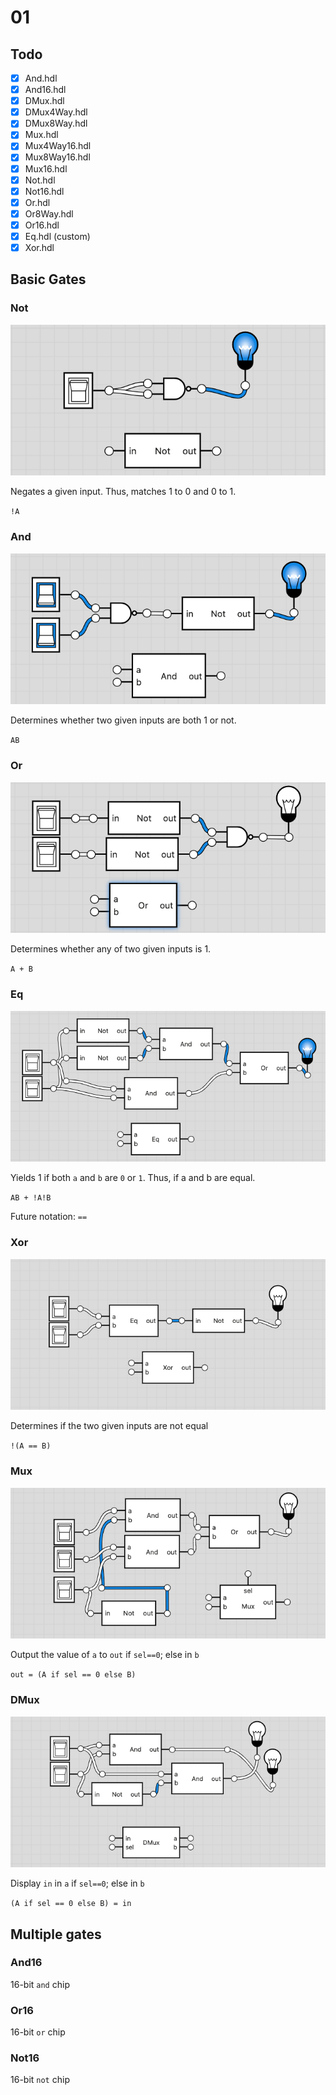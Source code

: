 # 01

## Todo

- [x] And.hdl
- [x] And16.hdl
- [x] DMux.hdl
- [x] DMux4Way.hdl
- [x] DMux8Way.hdl
- [x] Mux.hdl
- [x] Mux4Way16.hdl
- [x] Mux8Way16.hdl
- [x] Mux16.hdl
- [x] Not.hdl
- [x] Not16.hdl
- [x] Or.hdl
- [x] Or8Way.hdl
- [x] Or16.hdl
- [x] Eq.hdl (custom)
- [x] Xor.hdl

## Basic Gates

### Not

![Not Circuit](images/Not.png)

Negates a given input. Thus, matches 1 to 0 and 0 to 1.

`!A`

### And

![And Circuit](images/And.png)

Determines whether two given inputs are both 1 or not.

`AB`

### Or

![Or Circuit](images/Or.png)

Determines whether any of two given inputs is 1.

`A + B`

### Eq

![Eq Circuit](images/Eq.png)

Yields 1 if both `a` and `b` are `0` or `1`. Thus, if a and b are equal.

`AB + !A!B`

Future notation: `==`

### Xor

![Xor Circuit](images/Xor.png)

Determines if the two given inputs are not equal

`!(A == B)`

### Mux

![DMux Circuit](images/Mux.png)

Output the value of `a` to `out` if `sel==0`; else in `b`

`out = (A if sel == 0 else B)`

### DMux

![DMux Circuit](images/DMux.png)

Display `in` in `a` if `sel==0`; else in `b`

`(A if sel == 0 else B) = in`

## Multiple gates

### And16

16-bit `and` chip

### Or16

16-bit `or` chip

### Not16

16-bit `not` chip
